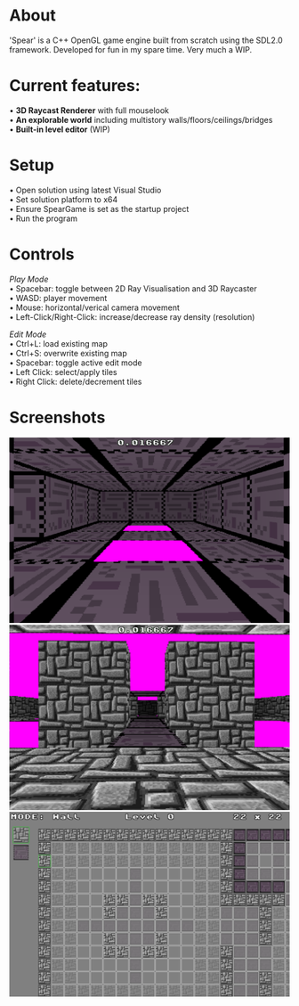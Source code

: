 # About
'Spear' is a C++ OpenGL game engine built from scratch using the SDL2.0 framework. Developed for fun in my spare time. Very much a WIP.

# Current features:
•  **3D Raycast Renderer** with full mouselook\
•  **An explorable world** including multistory walls/floors/ceilings/bridges\
•  **Built-in level editor** (WIP)

# Setup
• Open solution using latest Visual Studio\
• Set solution platform to x64\
• Ensure SpearGame is set as the startup project\
• Run the program

# Controls
*Play Mode*\
• Spacebar: toggle between 2D Ray Visualisation and 3D Raycaster\
• WASD: player movement\
• Mouse: horizontal/verical camera movement\
• Left-Click/Right-Click: increase/decrease ray density (resolution)

*Edit Mode*\
• Ctrl+L: load existing map\
• Ctrl+S: overwrite existing map\
• Spacebar: toggle active edit mode\
• Left Click: select/apply tiles\
• Right Click: delete/decrement tiles

# Screenshots
![Purple Room](Screenshots/PurpleRoom.png)
![Castle Room](Screenshots/CastleRoom.png)
![Level Editor](Screenshots/LevelEditor.png)